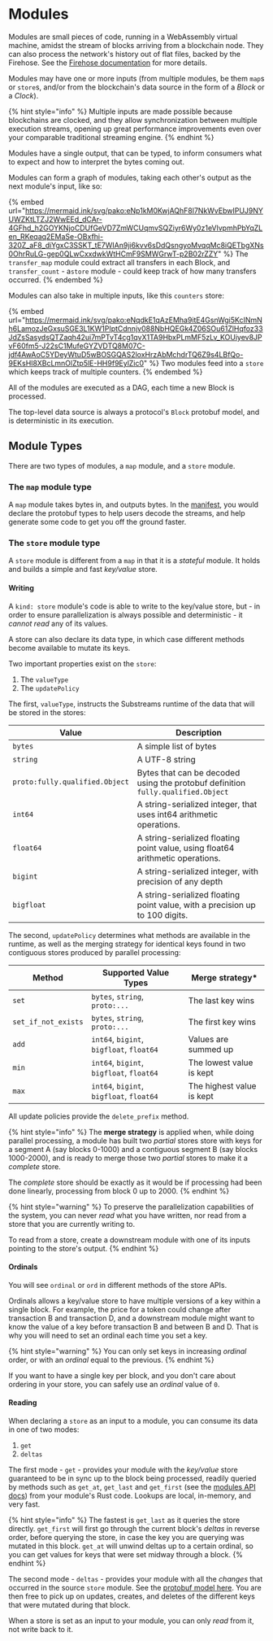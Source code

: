 # Modules

Modules are small pieces of code, running in a WebAssembly virtual machine, amidst the stream of blocks arriving from a blockchain node. They can also process the network's history out of flat files, backed by the Firehose. See the [Firehose documentation](http://firehose.streamingfast.io/) for more details.

Modules may have one or more inputs (from multiple modules, be them `map`s or `store`s, and/or from the blockchain's data source in the form of a _Block_ or a _Clock_).

{% hint style="info" %}
Multiple inputs are made possible because blockchains are clocked, and they allow synchronization between multiple execution streams, opening up great performance improvements even over your comparable traditional streaming engine.
{% endhint %}

Modules have a single output, that can be typed, to inform consumers what to expect and how to interpret the bytes coming out.

Modules can form a graph of modules, taking each other's output as the next module's input, like so:

{% embed url="https://mermaid.ink/svg/pako:eNp1kM0KwjAQhF8l7NkWvEbwIPUJ9NYUWZKtLTZJ2WwEEd_dCAr-4GFhd_h2GOYKNjoCDUfGeVD7ZmWCUqmvSQZiyr6Wy0z1eVlvpmhPbYqZLen_RKeqaq2EMaSe-OBxfhi-320Z_aF8_diYgxC3SSKT_tE7WIAn9ji6kvv6sDdQsngyoMvqqMc8iQETbgXNs0OhrRuLG-gep0QLwCxxdwkWtHCmF9SMWGrwT-p2B02rZZY" %}
The `transfer_map` module could extract all transfers in each Block, and `transfer_count` - a`store` module - could keep track of how many transfers occurred.
{% endembed %}

Modules can also take in multiple inputs, like this `counters` store:

{% embed url="https://mermaid.ink/svg/pako:eNqdkE1qAzEMha9itE4GsnWgi5KcINmNh6LamozJeGxsuSGE3L1KW1PIptCdnnjv088NbHQEGk4Z06SOu61ZlHqfoz33JdZsSasydsQTZaqh42ui7mPTvT4cg1qvX1TA9HbxPLmMF5zLv_KOUiyev8JPvF60fm5-J22sC1MufeGYZVDTQ8M07C-jdf4AwAoC5YDeyWtuD5wBOSGQAS2loxHrzAbMchdrTQ6Z9s4LBfQo-9EKsHI8XBcLmnOlZtp5lE-HH9f9EylZic0" %}
Two modules feed into a `store` which keeps track of multiple counters.
{% endembed %}

All of the modules are executed as a DAG, each time a new Block is processed.

The top-level data source is always a protocol's `Block` protobuf model, and is deterministic in its execution.

## Module Types

There are two types of modules, a `map` module, and a `store` module.

### The `map` module type

A `map` module takes bytes in, and outputs bytes. In the [manifest](../../reference-and-specs/manifests.md), you would declare the protobuf types to help users decode the streams, and help generate some code to get you off the ground faster.

### The `store` module type

A `store` module is different from a `map` in that it is a _stateful_ module. It holds and builds a simple and fast _key/value_ store.

#### Writing

A `kind: store` module's code is able to write to the key/value store, but - in order to ensure parallelization is always possible and deterministic - it _cannot read_ any of its values.

A store can also declare its data type, in which case different methods become available to mutate its keys.

Two important properties exist on the `store`:

1. The `valueType`
2. The `updatePolicy`

The first, `valueType`, instructs the Substreams runtime of the data that will be stored in the stores:

| Value                          | Description                                                                      |
| ------------------------------ | -------------------------------------------------------------------------------- |
| `bytes`                        | A simple list of bytes                                                           |
| `string`                       | A UTF-8 string                                                                   |
| `proto:fully.qualified.Object` | Bytes that can be decoded using the protobuf definition `fully.qualified.Object` |
| `int64`                        | A string-serialized integer, that uses int64 arithmetic operations.              |
| `float64`                      | A string-serialized floating point value, using float64 arithmetic operations.   |
| `bigint`                       | A string-serialized integer, with precision of any depth                         |
| `bigfloat`                     | A string-serialized floating point value, with a precision up to 100 digits.     |

The second, `updatePolicy` determines what methods are available in the runtime, as well as the merging strategy for identical keys found in two contiguous stores produced by parallel processing:

| Method              | Supported Value Types                    | Merge strategy\*          |
| ------------------- | ---------------------------------------- | ------------------------- |
| `set`               | `bytes`, `string`, `proto:...`           | The last key wins         |
| `set_if_not_exists` | `bytes`, `string`, `proto:...`           | The first key wins        |
| `add`               | `int64`, `bigint`, `bigfloat`, `float64` | Values are summed up      |
| `min`               | `int64`, `bigint`, `bigfloat`, `float64` | The lowest value is kept  |
| `max`               | `int64`, `bigint`, `bigfloat`, `float64` | The highest value is kept |

All update policies provide the `delete_prefix` method.

{% hint style="info" %}
The **merge strategy** is applied when, while doing parallel processing, a module has built two _partial_ stores store with keys for a segment A (say blocks 0-1000) and a contiguous segment B (say blocks 1000-2000), and is ready to merge those two _partial_ stores to make it a _complete_ store.

The _complete_ store should be exactly as it would be if processing had been done linearly, processing from block 0 up to 2000.
{% endhint %}

{% hint style="warning" %}
To preserve the parallelization capabilities of the system, you can never _read_ what you have written, nor read from a store that you are currently writing to.

To read from a store, create a downstream module with one of its inputs pointing to the store's output.
{% endhint %}

#### Ordinals

You will see `ordinal` or `ord` in different methods of the store APIs.

Ordinals allows a key/value store to have multiple versions of a key within a single block. For example, the price for a token could change after transaction B and transaction D, and a downstream module might want to know the value of a key before transaction B and between B and D. That is why you will need to set an ordinal each time you set a key.

{% hint style="warning" %}
You can only set keys in increasing _ordinal_ order, or with an _ordinal_ equal to the previous.
{% endhint %}

If you want to have a single key per block, and you don't care about ordering in your store, you can safely use an _ordinal_ value of `0`.

#### Reading

When declaring a `store` as an input to a module, you can consume its data in one of two modes:

1. `get`
2. `deltas`

The first mode - `get` - provides your module with the _key/value_ store guaranteed to be in sync up to the block being processed, readily queried by methods such as `get_at`, `get_last` and `get_first` (see the [modules API docs](../../reference-and-specs/rust-api/)) from your module's Rust code. Lookups are local, in-memory, and very fast.

{% hint style="info" %}
The fastest is `get_last` as it queries the store directly. `get_first` will first go through the current block's _deltas_ in reverse order, before querying the store, in case the key you are querying was mutated in this block. `get_at` will unwind deltas up to a certain ordinal, so you can get values for keys that were set midway through a block.
{% endhint %}

The second mode - `deltas` - provides your module with all the _changes_ that occurred in the source `store` module. See the [protobuf model here](../../../proto/sf/substreams/v1/substreams.proto#L110). You are then free to pick up on updates, creates, and deletes of the different keys that were mutated during that block.

When a store is set as an input to your module, you can only _read_ from it, not write back to it.
